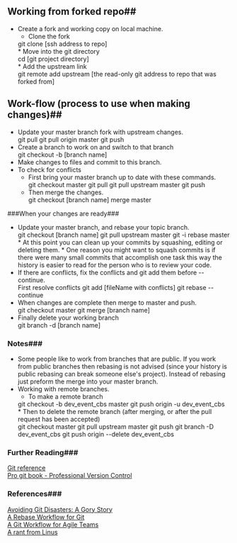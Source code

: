 ## Working from forked repo##
* Create a fork and working copy on local machine.
   * Clone the fork  
   <div> git clone [ssh address to repo] </div>
   * Move into the git directory  
   <div> cd [git project directory] </div>
   * Add the upstream link  
   <div> git remote add upstream [the read-only git address to repo that was forked from] </div>

## Work-flow (process to use when making changes)##
* Update your master branch fork with upstream changes.  
   <div> git pull  
   git pull origin master  
   git push
   </div>
* Create a branch to work on and switch to that branch  
   <div> git checkout -b [branch name] </div>
* Make changes to files and commit to this branch.
* To check for conflicts
   * First bring your master branch up to date with these commands.  
      <div> git checkout master  
      git pull  
      git pull upstream master  
      git push
      </div>
   * Then merge the changes.  
      <div> git checkout [branch name]  
      merge master
      </div>

###When your changes are ready###
* Update your master branch, and rebase your topic branch.  
   <div> git checkout [branch name]  
   git pull upstream master  
   git -i rebase master </div>
   * At this point you can clean up your commits by squashing, editing or deleting them.
   * One reason you might want to squash commits is if there were many small commits that accomplish one task
   this way the history is easier to read for the person who is to review your code.
* If there are conflicts, fix the conflicts and git add them before --continue.  
   <div> First resolve conflicts  
   git add [fileName with conflicts]  
   git rebase --continue </div>
* When changes are complete then merge to master and push.  
   <div> git checkout master  
   git merge [branch name] </div>
* Finally delete your working branch  
   <div> git branch -d [branch name] </div>

### Notes###

* Some people like to work from branches that are public. If you work from public 
branches then rebasing is not advised (since your history is public rebasing can 
break someone else's project). Instead of rebasing just preform the merge into your master branch.
* Working with remote branches.
   * To make a remote branch  
   <div> git checkout -b dev_event_cbs master  
   git push origin -u dev_event_cbs </div>
   * Then to delete the remote branch (after merging, or after the pull request has been accepted)  
   <div>git checkout master  
   git pull upstream master  
   git push  
   git branch -D dev_event_cbs  
   git push origin --delete dev_event_cbs </div>

### Further Reading###
[Git reference](http://gitref.org/)  
[Pro git book - Professional Version Control](http://progit.org/)

### References###
[Avoiding Git Disasters: A Gory Story](http://www.randyfay.com/node/89)  
[A Rebase Workflow for Git](http://www.randyfay.com/node/91)  
[A Git Workflow for Agile Teams](http://reinh.com/blog/2009/03/02/a-git-workflow-for-agile-teams.html)  
[A rant from Linus](http://www.mail-archive.com/dri-devel@lists.sourceforge.net/msg39091.html)
